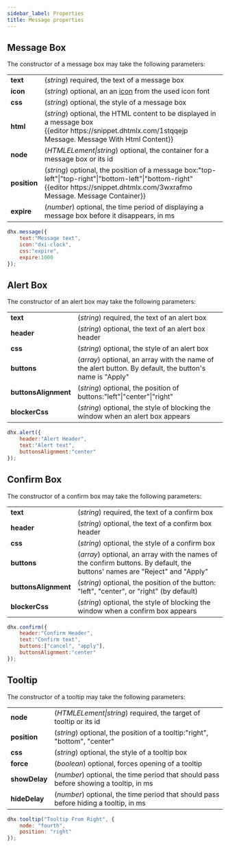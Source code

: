 ```yaml
---
sidebar_label: Properties
title: Message properties
---
```


## Message Box

The constructor of a message box may take the following parameters:

<table class="webixdoc_links">
	<tbody>
        <tr>
			<td class="webixdoc_links0"><b>text</b></td>
			<td>(<i>string</i>) required, the text of a message box</td>
		</tr>
        <tr>
			<td class="webixdoc_links0"><b>icon</b></td>
			<td>(<i>string</i>) optional, an an <a href="../../helpers/icon">icon</a> from the used icon font</td>
		</tr>
        <tr>
			<td class="webixdoc_links0"><b>css</b></td>
			<td>(<i>string</i>) optional, the style of a message box</td>
		</tr>
        <tr>
			<td class="webixdoc_links0"><b>html</b></td>
			<td>(<i>string</i>) optional, the HTML content to be displayed in a message box <br/> {{editor	https://snippet.dhtmlx.com/1stqqejp	Message. Message With Html Content}}</td>
		</tr>
        <tr>
			<td class="webixdoc_links0"><b>node</b></td>
			<td>(<i>HTMLELement|string</i>) optional, the container for a message box or its id</td>
		</tr>
        <tr>
			<td class="webixdoc_links0"><b>position</b></td>
			<td>(<i>string</i>) optional, the position of a message box:"top-left"|"top-right"|"bottom-left"|"bottom-right" <br/> {{editor	https://snippet.dhtmlx.com/3wxrafmo	Message. Message Container}}</td>
		</tr>
        <tr>
			<td class="webixdoc_links0"><b>expire</b></td>
			<td>(<i>number</i>) optional, the time period of displaying a message box before it disappears, in ms</td>
		</tr>
    </tbody>
</table>

~~~js
dhx.message({
    text:"Message text", 
    icon:"dxi-clock", 
    css:"expire", 
    expire:1000
});
~~~

## Alert Box

The constructor of an alert box may take the following parameters:

<table class="webixdoc_links">
	<tbody>
        <tr>
			<td class="webixdoc_links0"><b>text</b></td>
			<td>(<i>string</i>) required, the text of an alert box</td>
		</tr>
        <tr>
			<td class="webixdoc_links0"><b>header</b></td>
			<td>(<i>string</i>) optional, the text of an alert box header</td>
		</tr>
        <tr>
			<td class="webixdoc_links0"><b>css</b></td>
			<td>(<i>string</i>) optional, the style of an alert box</td>
		</tr>
        <tr>
			<td class="webixdoc_links0"><b>buttons</b></td>
			<td>(<i>array</i>) optional, an array with the name of the alert button. By default, the button's name is "Apply"</td>
		</tr>
        <tr>
			<td class="webixdoc_links0"><b>buttonsAlignment</b></td>
			<td>(<i>string</i>) optional, the position of buttons:"left"|"center"|"right"</td>
		</tr>
        <tr>
			<td class="webixdoc_links0"><b>blockerCss</b></td>
			<td>(<i>string</i>) optional, the style of blocking the window when an alert box appears</td>
		</tr>
    </tbody>
</table>

~~~js
dhx.alert({
    header:"Alert Header",
    text:"Alert text",
    buttonsAlignment:"center"
});
~~~

##  Confirm Box

The constructor of a confirm box may take the following parameters:

<table class="webixdoc_links">
	<tbody>
        <tr>
			<td class="webixdoc_links0"><b>text</b></td>
			<td>(<i>string</i>) required, the text of a confirm box</td>
		</tr>
        <tr>
			<td class="webixdoc_links0"><b>header</b></td>
			<td>(<i>string</i>) optional, the text of a confirm box header</td>
		</tr>
        <tr>
			<td class="webixdoc_links0"><b>css</b></td>
			<td>(<i>string</i>) optional, the style of a confirm box</td>
		</tr>
        <tr>
			<td class="webixdoc_links0"><b>buttons</b></td>
			<td>(<i>array</i>) optional, an array with the names of the confirm buttons. By default, the buttons' names are "Reject" and "Apply"</td>
		</tr>
        <tr>
			<td class="webixdoc_links0"><b>buttonsAlignment</b></td>
			<td>(<i>string</i>) optional, the position of the button: "left", "center", or "right" (by default)</td>
		</tr>
        <tr>
			<td class="webixdoc_links0"><b>blockerCss</b></td>
			<td>(<i>string</i>) optional, the style of blocking the window when a confirm box appears</td>
		</tr>
    </tbody>
</table>

~~~js
dhx.confirm({
    header:"Confirm Header",
    text:"Confirm text",
    buttons:["cancel", "apply"],
    buttonsAlignment:"center"
});
~~~

## Tooltip

The constructor of a tooltip may take the following parameters:

<table class="webixdoc_links">
	<tbody>
        <tr>
			<td class="webixdoc_links0"><b>node</b></td>
			<td>(<i>HTMLELement|string</i>) required, the target of tooltip or its id</td>
		</tr>
        <tr>
			<td class="webixdoc_links0"><b>position</b></td>
			<td>(<i>string</i>) optional, the position of a tooltip:"right", "bottom", "center"</td>
		</tr>
        <tr>
			<td class="webixdoc_links0"><b>css</b></td>
			<td>(<i>string</i>) optional, the style of a tooltip box</td>
		</tr>
        <tr>
			<td class="webixdoc_links0"><b>force</b></td>
			<td>(<i>boolean</i>) optional, forces opening of a tooltip</td>
		</tr>
        <tr>
			<td class="webixdoc_links0"><b>showDelay</b></td>
			<td>(<i>number</i>) optional, the time period that should pass before showing a tooltip, in ms</td>
		</tr>
        <tr>
			<td class="webixdoc_links0"><b>hideDelay</b></td>
			<td>(<i>number</i>) optional, the time period that should pass before hiding a tooltip, in ms</td>
		</tr>
    </tbody>
</table>

~~~js
dhx.tooltip("Tooltip From Right", {
	node: "fourth", 
    position: "right"
});
~~~